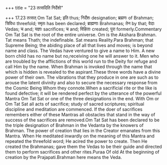 +++
title = "23 तत्सदिति निर्देशो"

+++
17.23 तत्सत् Om Tat Sat; इति thus; निर्देशः designation; ब्रह्मणः of
Brahman; त्रिविधः threefold; स्मृतः has been declared; ब्राह्मणाः
Brahmanas; तेन by that; वेदाः Vedas; च and; यज्ञाः sacrifices; च and;
विहिताः created; पुरा formerly.Commentary Om Tat Sat is the root of the
entire universe. Om is the Akshara Brahman. Tat means Thath; the
indefinable. Sat means Reality.Para Brahman; that Supreme Being; the
abiding place of all that lives and moves; is beyond name and class. The
Vedas have ventured to give a name to Him. A new born child has no name
but no,receiving one he will answer to it. Men who are troubled by the
afflictions of this world run to the Deity for refuge and call Him by
the name. When Brahman is invoked through the name that which is hidden
is revealed to the aspirant.These three words have a divine power of
their own. The vibrations that they produce in one are such as to arouse
the latent divinity and also to secure the necessary response from the
Cosmic Being Whom they connote.When a sacrificial rite or the like is
found defective; it will be rendered perfect by the utterance of the
powerful Mantra Om Tat Sat or one of the three designations in the end.
With Om or Om Tat Sat all acts of sacrifice; study of sacred scriptures;
spiritual discipline and meditation are commenced. If the doer of
sacrifices remembers either of these Mantras all obstacles that stand in
the way of success of the sacrifices are removed.Om Tat Sat has been
declared to be the triple designation of Brahman in the Vedanta by the
knowers of Brahman. The power of creation that lies in the Creator
emanates from this Mantra. When He meditated inwardly on the meaning of
this Mantra and repeated the threefold word; He acired the power to
create. Then He created the Brahmanas; gave them the Vedas to be their
guide and directed them to perform sacrifices and other rites.Puraa Of
old At the beginning of creation by the Prajapati.Brahman here means the
Veda.
